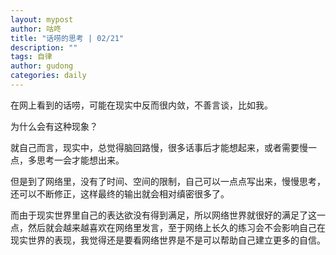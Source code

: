 ```yaml
---
layout: mypost
author: 咕咚
title: "话唠的思考 | 02/21"
description: ""
tags: 自律 
author: gudong
categories: daily
---
```


在网上看到的话唠，可能在现实中反而很内敛，不善言谈，比如我。

为什么会有这种现象？

就自己而言，现实中，总觉得脑回路慢，很多话事后才能想起来，或者需要慢一点，多思考一会才能想出来。

但是到了网络里，没有了时间、空间的限制，自己可以一点点写出来，慢慢思考，还可以不断修正，这样最终的输出就会相对缜密很多了。

而由于现实世界里自己的表达欲没有得到满足，所以网络世界就很好的满足了这一点，然后就会越来越喜欢在网络里发言，至于网络上长久的练习会不会影响自己在现实世界的表现，我觉得还是要看网络世界是不是可以帮助自己建立更多的自信。
